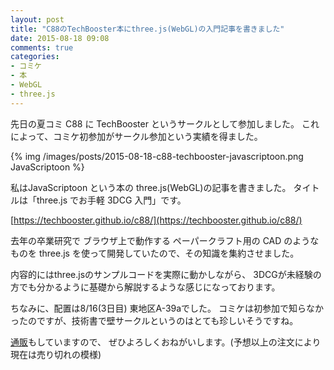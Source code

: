 ```yaml
---
layout: post
title: "C88のTechBooster本にthree.js(WebGL)の入門記事を書きました"
date: 2015-08-18 09:08
comments: true
categories:
- コミケ
- 本
- WebGL
- three.js
---
```


先日の夏コミ C88 に TechBooster というサークルとして参加しました。
これによって、コミケ初参加がサークル参加という実績を得ました。

{% img /images/posts/2015-08-18-c88-techbooster-javascriptoon.png JavaScriptoon %}

私はJavaScriptoon という本の three.js(WebGL)の記事を書きました。
タイトルは「three.js でお手軽 3DCG 入門」です。

[https://techbooster.github.io/c88/](https://techbooster.github.io/c88/)

去年の卒業研究で ブラウザ上で動作する ペーパークラフト用の CAD のようなものを
three.js を使って開発していたので、その知識を集約させました。

内容的にはthree.jsのサンプルコードを実際に動かしながら、
3DCGが未経験の方でも分かるように基礎から解説するような感じになっております。

ちなみに、配置は8/16(3日目) 東地区A-39aでした。
コミケは初参加で知らなかったのですが、技術書で壁サークルというのはとても珍しいそうですね。

[通販](https://techbooster.booth.pm/items/126683)もしていますので、
ぜひよろしくおねがいします。(予想以上の注文により現在は売り切れの模様)
